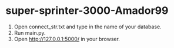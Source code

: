 # super-sprinter-3000-Amador99
1. Open connect_str.txt and type in the name of your database.
2. Run  main.py.
3. Open http://127.0.0.1:5000/ in your browser.
